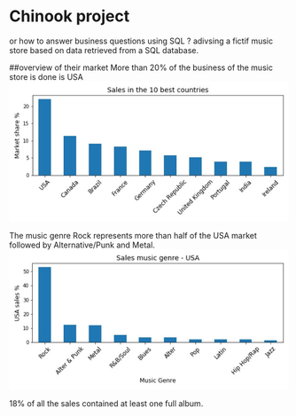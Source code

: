 # Chinook project
or how to answer business questions using SQL ?
adivsing a fictif music store based on data retrieved from a SQL database. 

##overview of their market
More than 20% of the business of the music store is done is USA
![image](tot_sales_per_country.jpg)

The music genre Rock represents more than half of the USA market followed by Alternative/Punk and Metal. 
![image](sales_music_genre_usa.jpg)

18% of all the sales contained at least one full album.

